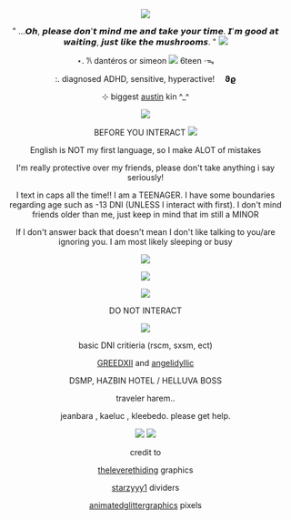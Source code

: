 
<div align="center">

![](https://64.media.tumblr.com/a1187642fb214e25fcaefbf5abd8d937/972ecbdb8de74c45-0b/s2048x3072/b0889d90e3084a042a66eafc01ae339e6d11e9aa.pnj)
  
" ...𝙊𝙝, 𝙥𝙡𝙚𝙖𝙨𝙚 𝙙𝙤𝙣'𝙩 𝙢𝙞𝙣𝙙 𝙢𝙚 𝙖𝙣𝙙 𝙩𝙖𝙠𝙚 𝙮𝙤𝙪𝙧 𝙩𝙞𝙢𝙚. 𝙄'𝙢 𝙜𝙤𝙤𝙙 𝙖𝙩 𝙬𝙖𝙞𝙩𝙞𝙣𝙜, 𝙟𝙪𝙨𝙩 𝙡𝙞𝙠𝙚 𝙩𝙝𝙚 𝙢𝙪𝙨𝙝𝙧𝙤𝙤𝙢𝙨. "
![](https://64.media.tumblr.com/8a46e75b3c959581e6d4bf2687c8afea/13b15821a9a5bfce-79/s2048x3072/6b74ac34c2328450f63ed856b5f7d4509c288a55.pnj)

   ⋆. 𐙚 dantéros or simeon ![](https://64.media.tumblr.com/c26a8b71e75b38c08d8019d0ef7f57ab/9cdc8d0fc1c31f76-d6/s75x75_c1/8276afd6fd1b8516d0836de4f43c0eff1a6ebed9.gifv) 6teen ⋅ᯓ
   
:.  diagnosed ADHD, sensitive, hyperactive! ⠀ 𝞋𝞎

 ⊹   biggest  [austin](https://yaoi.fandom.com/wiki/Sharpe_%26_Rabbit#Main_Characters) kin ^_^
 
 ![](https://64.media.tumblr.com/8a46e75b3c959581e6d4bf2687c8afea/13b15821a9a5bfce-79/s2048x3072/6b74ac34c2328450f63ed856b5f7d4509c288a55.pnj)

 
BEFORE YOU INTERACT
![](https://64.media.tumblr.com/b1d4303c1d0c497de0b70a17d824b883/83d0f2b3941ffdf2-48/s2048x3072/d139727bb468f9c1cf23e82a2dd310ab7e9a0b26.pnj)

 English is NOT my first language, so I make ALOT of mistakes 

I'm really protective over my friends, please don't take anything i say seriously!

I text in caps all the time!! 
I am a TEENAGER. I have some boundaries regarding age such as -13 DNI (UNLESS I interact with first). I don't mind friends older than me, just keep in mind that im still a MINOR

 If I don't answer back that doesn't mean I don't like talking to you/are ignoring you. I am most likely sleeping or busy

![](https://64.media.tumblr.com/8a46e75b3c959581e6d4bf2687c8afea/13b15821a9a5bfce-79/s2048x3072/6b74ac34c2328450f63ed856b5f7d4509c288a55.pnj)

![](https://64.media.tumblr.com/0e706f2f52ebe4c43d07bcf0a3a45b54/972ecbdb8de74c45-70/s640x960/f0959388d5c6719f93d04b7e587874fe1a1c147d.pnj)

![](https://64.media.tumblr.com/8a46e75b3c959581e6d4bf2687c8afea/13b15821a9a5bfce-79/s2048x3072/6b74ac34c2328450f63ed856b5f7d4509c288a55.pnj)

DO NOT INTERACT 



![](https://64.media.tumblr.com/2ab5da39fe806aac6597a536eb5fa8d2/83d0f2b3941ffdf2-78/s2048x3072/33059cb298e5d1d3c24a06cb95a32906155044d4.pnj)


basic DNI critieria (rscm, sxsm, ect)

[GREEDXII](https://github.com/GreedXII) and [angelidyllic](https://github.com/angelidyllic)

 DSMP, HAZBIN HOTEL / HELLUVA BOSS

traveler harem..

jeanbara , kaeluc , kleebedo. please get help.

![](https://64.media.tumblr.com/8a46e75b3c959581e6d4bf2687c8afea/13b15821a9a5bfce-79/s2048x3072/6b74ac34c2328450f63ed856b5f7d4509c288a55.pnj)
![](https://64.media.tumblr.com/1c7c62a1b9a5b1a54031304cd1870e20/972ecbdb8de74c45-e9/s640x960/28d82042e1d8d4227fea921eac9cf8fc6faf34d8.pnj)


credit to 

[theleverethiding](https://www.tumblr.com/theleverethiding/766244843688181760/ezra-reverse-1999-layout-rb) graphics

[starzyyy1](https://www.tumblr.com/starzyyy1/728613042777178112/ʳᵉᵈ-ᵃᵉˢᵗʰᵉᵗⁱᶜ-ᵈⁱᵛⁱᵈᵉʳˢ-pls-likereblog-if-u) dividers

 [animatedglittergraphics](https://www.tumblr.com/animatedglittergraphics-n-more/753597770785570816/requested-by-anon) pixels
